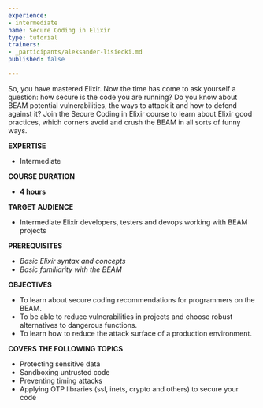 ```yaml
---
experience:
- intermediate
name: Secure Coding in Elixir
type: tutorial
trainers:
- _participants/aleksander-lisiecki.md
published: false

---
```

So, you have mastered Elixir. Now the time has come to ask yourself a question: how secure is the code you are running? Do you know about BEAM potential vulnerabilities, the ways to attack it and how to defend against it? Join the Secure Coding in Elixir course to learn about Elixir good practices, which corners avoid and crush the BEAM in all sorts of funny ways.

**EXPERTISE**

* Intermediate

**COURSE DURATION**

* **4 hours**

**TARGET AUDIENCE**

* Intermediate Elixir developers, testers and devops working with BEAM projects

**PREREQUISITES**

* _Basic Elixir syntax and concepts_
* _Basic familiarity with the BEAM_

**OBJECTIVES**

* To learn about secure coding recommendations for programmers on the BEAM.
* To be able to reduce vulnerabilities in projects and choose robust alternatives to dangerous functions.
* To learn how to reduce the attack surface of a production environment.

**COVERS THE FOLLOWING TOPICS**

* Protecting sensitive data
* Sandboxing untrusted code
* Preventing timing attacks
* Applying OTP libraries (ssl, inets, crypto and others) to secure your code